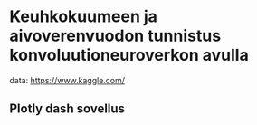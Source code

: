 # Keuhkokuumeen ja aivoverenvuodon tunnistus konvoluutioneuroverkon avulla
data: https://www.kaggle.com/
## Plotly dash sovellus
